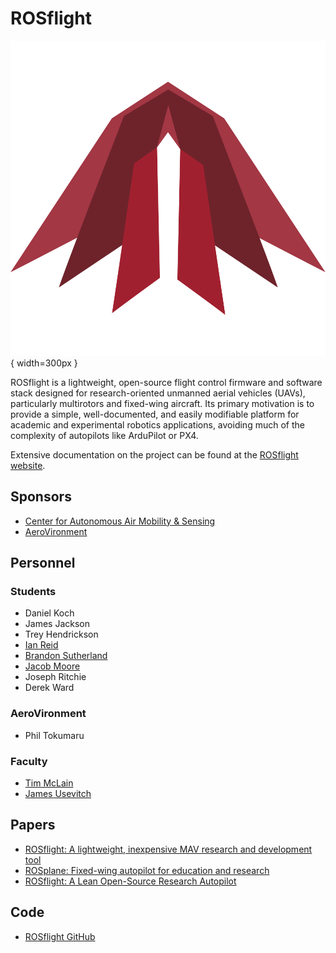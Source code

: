 # ROSflight

![](assets/rosflight/logo.png){ width=300px }

ROSflight is a lightweight, open-source flight control firmware and software stack designed for research-oriented unmanned aerial vehicles (UAVs), particularly multirotors and fixed-wing aircraft.
Its primary motivation is to provide a simple, well-documented, and easily modifiable platform for academic and experimental robotics applications, avoiding much of the complexity of autopilots like ArduPilot or PX4.

Extensive documentation on the project can be found at the [ROSflight website](https://rosflight.org/).

## Sponsors

- [Center for Autonomous Air Mobility & Sensing](https://caams.center/)
- [AeroVironment](https://www.avinc.com/)

## Personnel

### Students
- Daniel Koch
- James Jackson
- Trey Hendrickson
- [Ian Reid](../../directory/students/ian_reid.md)
- [Brandon Sutherland](../../directory/students/brandon_sutherland.md)
- [Jacob Moore](../../directory/students/jacob_moore.md)
- Joseph Ritchie
- Derek Ward

### AeroVironment
- Phil Tokumaru

### Faculty
- [Tim McLain](../../directory/faculty.md)
- [James Usevitch](../../directory/faculty.md)

## Papers

- [ROSflight: A lightweight, inexpensive MAV research and development tool](https://doi.org/10.1109/ICUAS.2016.7502584)
- [ROSplane: Fixed-wing autopilot for education and research](https://doi.org/10.1109/ICUAS.2017.7991397)
- [ROSflight: A Lean Open-Source Research Autopilot](https://doi.org/10.1109/IROS45743.2020.9341653)

## Code

- [ROSflight GitHub](https://github.com/rosflight)

